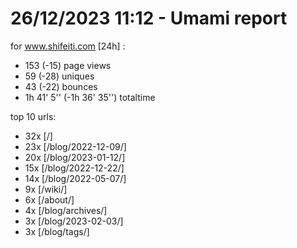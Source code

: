 # 26/12/2023 11:12 - Umami report
for www.shifeiti.com [24h] :

 - 153 (-15) page views
 - 59 (-28) uniques
 - 43 (-22) bounces
 - 1h 41' 5'' (-1h 36' 35'') totaltime


top 10 urls:
 - 32x [/]
 - 23x [/blog/2022-12-09/]
 - 20x [/blog/2023-01-12/]
 - 15x [/blog/2022-12-22/]
 - 14x [/blog/2022-05-07/]
 - 9x [/wiki/]
 - 6x [/about/]
 - 4x [/blog/archives/]
 - 3x [/blog/2023-02-03/]
 - 3x [/blog/tags/]



